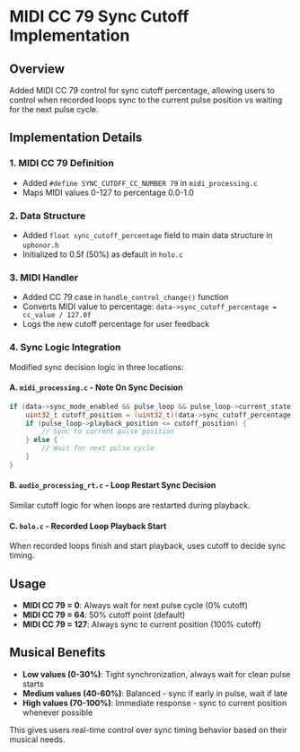 # MIDI CC 79 Sync Cutoff Implementation

## Overview
Added MIDI CC 79 control for sync cutoff percentage, allowing users to control when recorded loops sync to the current pulse position vs waiting for the next pulse cycle.

## Implementation Details

### 1. MIDI CC 79 Definition
- Added `#define SYNC_CUTOFF_CC_NUMBER 79` in `midi_processing.c`
- Maps MIDI values 0-127 to percentage 0.0-1.0

### 2. Data Structure
- Added `float sync_cutoff_percentage` field to main data structure in `uphonor.h`
- Initialized to 0.5f (50%) as default in `holo.c`

### 3. MIDI Handler
- Added CC 79 case in `handle_control_change()` function
- Converts MIDI value to percentage: `data->sync_cutoff_percentage = cc_value / 127.0f`
- Logs the new cutoff percentage for user feedback

### 4. Sync Logic Integration
Modified sync decision logic in three locations:

#### A. `midi_processing.c` - Note On Sync Decision
```c
if (data->sync_mode_enabled && pulse_loop && pulse_loop->current_state == MEMORY_LOOP_PLAYING) {
    uint32_t cutoff_position = (uint32_t)(data->sync_cutoff_percentage * pulse_loop->recorded_frames);
    if (pulse_loop->playback_position <= cutoff_position) {
        // Sync to current pulse position
    } else {
        // Wait for next pulse cycle
    }
}
```

#### B. `audio_processing_rt.c` - Loop Restart Sync Decision
Similar cutoff logic for when loops are restarted during playback.

#### C. `holo.c` - Recorded Loop Playback Start
When recorded loops finish and start playback, uses cutoff to decide sync timing.

## Usage
- **MIDI CC 79 = 0**: Always wait for next pulse cycle (0% cutoff)
- **MIDI CC 79 = 64**: 50% cutoff point (default)
- **MIDI CC 79 = 127**: Always sync to current position (100% cutoff)

## Musical Benefits
- **Low values (0-30%)**: Tight synchronization, always wait for clean pulse starts
- **Medium values (40-60%)**: Balanced - sync if early in pulse, wait if late
- **High values (70-100%)**: Immediate response - sync to current position whenever possible

This gives users real-time control over sync timing behavior based on their musical needs.
